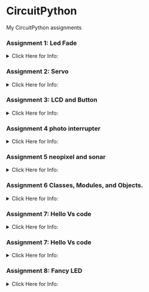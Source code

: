 
# CircuitPython
My CircuitPython assignments

### Assignment 1: Led Fade
<details closed>
<summary> Click Here for Info: </summary>
<br>
  
Purpose:Make a LED fade in and out.

Code file name:LED Fade(CurcuitPython).py

Tips & Tricks

This assignment was the first of the year and very much so an introduction to CircuitPython. The objective of the assignment was to make an LED fade in, and out of brightness. The wiring is very simple, and I have no particular tips, because it's such a simple circuit. As far as the code is concerned, using  a bool function is important here because it makes things much easier. Using a bool function, or a true-false statement gives two options true, or false.With these two options you should see them as an up or down, in place of true or false. Up(true) being the code you write for the LED fading in, and down(false) is the code you write for the LED fading out.

Pictures:
<img src="Frit1.PNG" width="1000">


</details>


### Assignment 2: Servo
<details closed>
<summary> Click Here for Info: </summary>
<br>
OverView:In this assignment I use captive touch to control a servo.

Code file name:Capacitive Touch and servo(CurcuitPython).py

Tips & Tricks
Captive touch might seem like this new technology that you’ve never seen before, but in reality captive touch is just a button that you can’t see. Using wire as a button is just as simple as coding a wire button, which is almost identical to wiring a button. 

Pictures:
<img src="Frit2.PNG" width="1000">
</details>


### Assignment 3: LCD and Button
<details closed>
<summary> Click Here for Info: </summary>
<br>

OverView:In this assignment I use a button to control an lcd to count up or down.

Code file name:LCD and button(CurcuitPython).py

Tips & Tricks: This is one of the harder assignments then the others. It will be one of the first obstacles that you run into will be errors and a lot of them. The first error most people came into contact with was having and updated metro, this issue was a big obstacle, because of just pure 
technical errors, however, the problem is mostly fixed, so whoever is reading this should not have this problem. The second error was the error about spacing(you'll know it when you see it) just add a space and you should be good to go(look at the bottom of the code). Other than those two errors it should be fairly straight forward.

Pictures:

</details>


### Assignment 4 photo interrupter 
<details closed>
<summary> Click Here for Info: </summary>
<br>

In this assignment I used an lcd and a photo interrupter. Every 4 seconds the photo interrupter would tell the lcd how many times it has been interrupted. 

This assignment was fairly easy, the code for the lcd has already been done in the previous assignment, so half the work is already done. The only thing that needs to be done is the photo interrupter. The main new thing you will learn in this assignment is time. Time could be represented in multiple ways but first you will need to import time and in my case I used monotonic to  tell the metro do something every 4 seconds. Then it prints out the number(named number) that associates with the photo interrupter interruptions.

Pictures:

</details>

### Assignment 5 neopixel and sonar 
<details closed>
<summary> Click Here for Info: </summary>
<br>
  
In this assignment I used a sonar to detect distance and a neopixel that shows a color depending on how far away it is from the nearest object.

Tips & Tricks:This is a fairly easy assignment if you DON’T HARD CODE IT. I know it may be tempting to hard code it for each individual color but one that would take about 3 years assuming you didn't sleep drink eat or tire. Use equations such as the ones listed below; I know these might look really confusing at first but all these are just like any equation you would use in math. If you use this site called Desmos(graphing calculator) you can see why these equations are so important.

r =(-((sonar.distance)*8)+127)
b =(((sonar.distance)*8)-127) 
g =-(abs(((sonar.distance)*8)-127))+100

Pictures:
<img src="Graph for assignment 5.PNG" width="1000">

</details>


### Assignment 6 Classes, Modules, and Objects.
<details closed>
<summary> Click Here for Info: </summary>
<br>
  
In this assignment I used 2 rgb leds to make a (out of order) rainbow. I was given the code below and told to make a library that made it possible.


This assignment was one of the hardest this year, so if you are reading this budget your time . This assignment introduces many things: libraries, modules, and coding rgb leds. The use of self. is a bit of code you will use for most lines of code in this assignment(reference the library) the reasoning for this is because your mainly defining modules. Understanding the coding of modules will save your life. Coding the rgb leds are fairly simple when compared to coding modules(in my opinion) the thing you will need for defining colors are as follow

</details>


### Assignment 7: Hello Vs code
<details closed>
<summary> Click Here for Info: </summary>
<br>
  
Purpose: create a folder in vs code and make a hello in serial monitior 

Code file name:LED Fade(CurcuitPython).py

Tips & Tricks
just follow the directions its fairly simple

Pictures:


</details>


### Assignment 7: Hello Vs code
<details closed>
<summary> Click Here for Info: </summary>
<br>
  
Purpose: create a folder in vs code and make a hello in serial monitior 

Tips & Tricks
just follow the directions its fairly simple


</details>



### Assignment 8: Fancy LED
<details closed>
<summary> Click Here for Info: </summary>
<br>
  
Purpose: use vs code to make 6 leds light up in various orders

Code file name:

Tips & Tricks
just follow the directions its fairly simple

Pictures:


</details>

